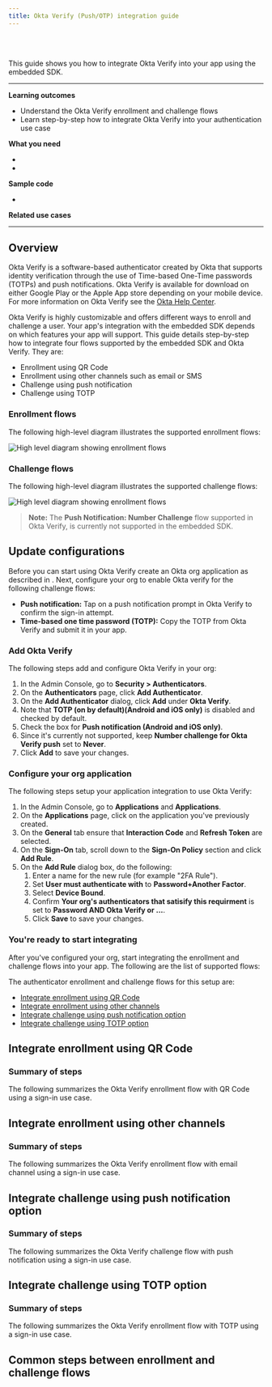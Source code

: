 ```yaml
---
title: Okta Verify (Push/OTP) integration guide
---
```


<div class="oie-embedded-sdk">

<ApiLifecycle access="ie" /><br>
<ApiLifecycle access="Limited GA" /><br>

<StackSelector />

This guide shows you how to integrate Okta Verify into your app using the embedded SDK.

---
**Learning outcomes**

* Understand the Okta Verify enrollment and challenge flows
* Learn step-by-step how to integrate Okta Verify into your authentication use case

**What you need**

* <StackSnippet snippet="whatyouneedsdk" />
* <StackSnippet snippet="whatyouneedorg" />

**Sample code**

* <StackSnippet snippet="samplecode" />

**Related use cases**

<StackSnippet snippet="relatedusecases" />

---

## Overview

Okta Verify is a software-based authenticator created by Okta that supports identity verification through the use of Time-based One-Time passwords (TOTPs) and push notifications. Okta Verify is available for download on either Google Play or the Apple App store depending on your mobile device. For more information on Okta Verify see the [Okta Help Center](https://help.okta.com/en/prod/Content/Topics/Mobile/okta-verify-overview.htm).

Okta Verify is highly customizable and offers different ways to enroll and challenge a user. Your app's integration with the embedded SDK depends on which features your app will support. This guide details step-by-step how to integrate four flows supported by the embedded SDK and Okta Verify. They are:

* Enrollment using QR Code
* Enrollment using other channels such as email or SMS
* Challenge using push notification
* Challenge using TOTP

### Enrollment flows

The following high-level diagram illustrates the supported enrollment flows:

<div class="common-image-format">

![High level diagram showing enrollment flows](/img/authenticators/authenticators-oktaverify-overview-supported-enroll-flows.png)

</div>

### Challenge flows

The following high-level diagram illustrates the supported challenge flows:

<div class="common-image-format">

![High level diagram showing enrollment flows](/img/authenticators/authenticators-oktaverify-overview-supported-challenge-flows.png)

</div>

>**Note:** The **Push Notification: Number Challenge** flow supported in Okta Verify, is currently not supported in the embedded SDK.

## Update configurations

Before you can start using Okta Verify create an Okta org application as described in <StackSnippet snippet="orgconfigurepwdonly" inline/>. Next, configure your org to enable Okta verify for the following challenge flows:

* **Push notification:** Tap on a push notification prompt in Okta Verify to confirm the sign-in attempt.
* **Time-based one time password (TOTP):**  Copy the TOTP from Okta Verify and submit it in your app.

### Add Okta Verify

The following steps add and configure Okta Verify in your org:

1. In the Admin Console, go to **Security > Authenticators**.
1. On the **Authenticators** page, click **Add Authenticator**.
1. On the **Add Authenticator** dialog, click **Add** under **Okta Verify**.
1. Note that **TOTP (on by default)(Android and iOS only)** is disabled and checked by default.
1. Check the box for **Push notification (Android and iOS only)**.
1. Since it's currently not supported, keep **Number challenge for Okta Verify push** set to **Never**.
1. Click **Add** to save your changes.

### Configure your org application

The following steps setup your application integration to use Okta Verify:

1. In the Admin Console, go to **Applications** and **Applications**.
1. On the **Applications** page, click on the application you've previously created.
1. On the **General** tab ensure that **Interaction Code** and **Refresh Token** are selected.
1. On the **Sign-On** tab, scroll down to the **Sign-On Policy** section and click **Add Rule**.
1. On the **Add Rule** dialog box, do the following:
   1. Enter a name for the new rule (for example "2FA Rule").
   1. Set **User must authenticate with** to **Password+Another Factor**.
   1. Select **Device Bound**.
   1. Confirm **Your org's authenticators that satisify this requirment** is set to **Password AND Okta Verify or ...**.
   1. Click **Save** to save your changes.

### You're ready to start integrating

After you've configured your org, start integrating the enrollment and challenge flows into your app. The following are the list of supported flows:

The authenticator enrollment and challenge flows for this setup are:

* [Integrate enrollment using QR Code](#integrate-enrollment-using-qr-code)
* [Integrate enrollment using other channels](#integrate-enrollment-using-other-channels)
* [Integrate challenge using push notification option](#integrate-challenge-using-push-notification-option)
* [Integrate challenge using TOTP option](#integrate-challenge-using-totp-option)

## Integrate enrollment using QR Code

### Summary of steps

The following summarizes the Okta Verify enrollment flow with QR Code using a sign-in use case.

<StackSnippet snippet="enrollmentqrcodeintegrationsummary" />

<StackSnippet snippet="enrollmentqrcodeintegrationsteps" />

## Integrate enrollment using other channels

### Summary of steps

The following summarizes the Okta Verify enrollment flow with email channel using a sign-in use case.

<StackSnippet snippet="enrollmentotherpintegrationsummary" />

<StackSnippet snippet="enrollmentotherintegrationsteps" />

## Integrate challenge using push notification option

### Summary of steps

The following summarizes the Okta Verify challenge flow with push notification using a sign-in use case.

<StackSnippet snippet="challengepushintegrationsummary" />

<StackSnippet snippet="challengepushintegrationsteps" />

## Integrate challenge using TOTP option

### Summary of steps

The following summarizes the Okta Verify enrollment flow with TOTP using a sign-in use case.

<StackSnippet snippet="challengetotpintegrationsummary" />

<StackSnippet snippet="challengetotpintegrationsteps" />

## Common steps between enrollment and challenge flows

<StackSnippet snippet="commonsteps" />

</div>

